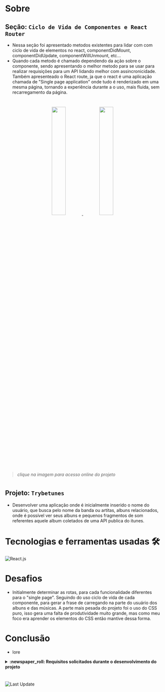# Sobre

## Seção: `Ciclo de Vida de Componentes e React Router`
- Nessa seção foi apresentado metodos existentes para lidar com com ciclo de vida de elementos no react, componentDidMount, componentDidUpdate, componentWillUnmount, etc...
- Quando cada metodo é chamado dependendo da ação sobre o componente, sendo apresentando o melhor metodo para se usar para realizar requisições para um API lidando melhor com assincronicidade. Também apresenteado o React route, ja que o react é uma aplicação chamada de "Single page application" onde tudo é renderizado em uma mesma página, tornando a experiência durante a o uso, mais fluida, sem recarregamento da página.
#
<div align="center">
  <a href="https://davidrogger.github.io/trybe-project-trybetunes>
    <img width="30%" src="./imgs/project_trybetunes_top.webp">
    <img width="30%" src="./imgs/project_trybetunes_mid.webp">
    <img width="30%" src="./imgs/project_trybetunes_bottom.webp">
  </a>
</div>

>*clique na imagem para acesso online do projeto*
#
## Projeto: `Trybetunes`
- Desenvolver uma aplicação onde é inicialmente inserido o nome do usuário, que busca pelo nome da banda ou artitas, albuns relacionados, onde é possível ver seus albuns e pequenos fragmentos de som referentes aquele album coletados de uma API publica do itunes.

# Tecnologias e ferramentas usadas 🛠

![React.js](https://img.shields.io/badge/-React.js-61DAFB?style=flat-square&logo=react&logoColor=ffffff)


# Desafios

- Initialmente determinar as rotas, para cada funcionalidade diferentes para o "single page". Seguindo do uso ciclo de vida de cada componente, para gerar a frase de carregando na parte do usuário dos albuns e das músicas. A parte mais pesada do projeto foi o uso do CSS puro, isso gera uma falta de produtividade muito grande, mas como meu foco era aprender os elementos do CSS então mantive dessa forma.

# Conclusão

- lore

</details>

<details>
  <summary>
    <strong>
      :newspaper_roll: Requisitos solicitados durante o desenvolvimento do projeto
    </strong>
  </summary>

 
### Requisitos
*Nome* | *Avaliação*
--- | :---:
1 - lore | :heavy_check_mark:



</details>

#

![Last Update](https://badgen.net/badge/last%20update/18-01-2023/blue)
